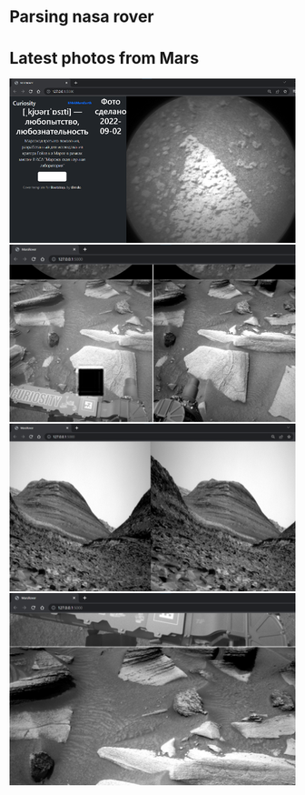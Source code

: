 # Parsing nasa rover
# Latest photos from Mars

![SCREEN1!](photos_exemple/Screen1.png)
![SCREEN2!](photos_exemple/Screen2.png)
![SCREEN3!](photos_exemple/Screen3.png)
![SCREEN4!](photos_exemple/Screen4.png)
